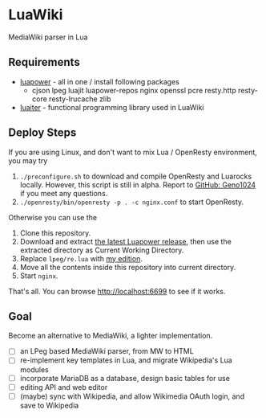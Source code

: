 # LuaWiki
MediaWiki parser in Lua

## Requirements
- [luapower](https://luapower.com) - all in one / install following packages
  - cjson lpeg luajit luapower-repos nginx openssl pcre resty.http resty-core resty-lrucache zlib
- [luaiter](https://github.com/starwing/luaiter) - functional programming library used in LuaWiki

## Deploy Steps

If you are using Linux, and don't want to mix Lua / OpenResty environment, you may try 
1. `./preconfigure.sh` to download and compile OpenResty and Luarocks locally. However, this script is still in alpha. Report to [GitHub: Geno1024](https://github.com/Geno1024) if you meet any questions. 
2. `./openresty/bin/openresty -p . -c nginx.conf` to start OpenResty.

Otherwise you can use the

1. Clone this repository.
2. Download and extract [the latest Luapower release](https://github.com/luapower/all/archive/master.zip), then use the extracted directory as Current Working Directory.
3. Replace `lpeg/re.lua` with [my edition](https://github.com/AlexanderMisel/LPeg/blob/master/re.lua).
4. Move all the contents inside this repository into current directory.
5. Start `nginx`.

That's all. You can browse [http://localhost:6699](http://localhost:6699) to see if it works.

## Goal
Become an alternative to MediaWiki, a lighter implementation. 
- [ ] an LPeg based MediaWiki parser, from MW to HTML
- [ ] re-implement key templates in Lua, and migrate Wikipedia's Lua modules
- [ ] incorporate MariaDB as a database, design basic tables for use
- [ ] editing API and web editor
- [ ] (maybe) sync with Wikipedia, and allow Wikimedia OAuth login, and save to Wikipedia
